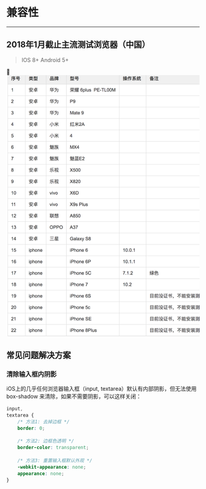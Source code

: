 # 兼容性
___

## 2018年1月截止主流测试浏览器（中国）
> IOS 8+ 
 Android 5+

![移动端](./img/mobile_comp.png)


## 常见问题解决方案

### 清除输入框内阴影
iOS上的几乎任何浏览器输入框（input, textarea）默认有内部阴影，但无法使用 box-shadow 来清除，如果不需要阴影，可以这样关闭：

```css
input,
textarea {
	/* 方法1: 去掉边框 */
	border: 0;

	/* 方法2: 边框色透明 */
	border-color: transparent;

	/* 方法3: 重置输入框默认外观 */
	-webkit-appearance: none;
	appearance: none;
}
```

